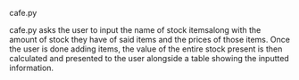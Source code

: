 cafe.py

cafe.py asks the user to input the name of stock itemsalong with the amount of stock they have of said items and the prices of those items. Once the user is done adding items, the value of the entire stock present is then calculated and presented to the user alongside a table showing the inputted information.
